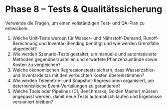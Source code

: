 # Phase 8 – Tests & Qualitätssicherung

Verwende die Fragen, um einen vollständigen Test- und QA-Plan zu entwickeln.

1. Welche Unit-Tests werden für Wasser- und Nährstoff-Demand, Runoff-Berechnung und Inventar-Blending benötigt und wie werden Grenzfälle abgedeckt?
2. Wie werden Szenario-Tests gestaltet, um manuelle und automatisierte Methoden gegenüberzustellen und erwartete Pflanzenzustände sowie Kosten zu vergleichen?
3. Welche ökonomischen Regressionstests sichern, dass Wasserzähler- und Inventardeltas mit den verbuchten Kosten übereinstimmen?
4. Wie werden Telemetrie- und Snapshot-Regressionen organisiert, um deterministische Event-Verteilungen zu garantieren?
5. Welche Tools oder Pipelines (CI, Benchmarks, Golden Master) müssen angepasst werden, damit neue Tests automatisch laufen und Ergebnisse versioniert bleiben?
